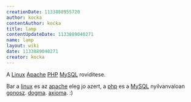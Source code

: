 ```yaml
---
creationDate: 1133888955720 
author: kocka 
contentAuthor: kocka 
title: lamp 
contentUpdateDate: 1133889040271 
name: lamp 
layout: wiki 
date: 1133889040271 
creator: kocka 
---
```

A [Linux](Linux.html) [Apache](apache.html) [PHP](PHP.html) [MySQL](MySQL.html) roviditese. 

Bar a [linux](Linux.html) es az [apache](apache.html) eleg jo azert, a [php](PHP.html) es a [MySQL](MySQL.html) nyilvanvaloan [gonosz](gonosz.html). [dogma](Missing.html). [axioma](Missing.html). :)

